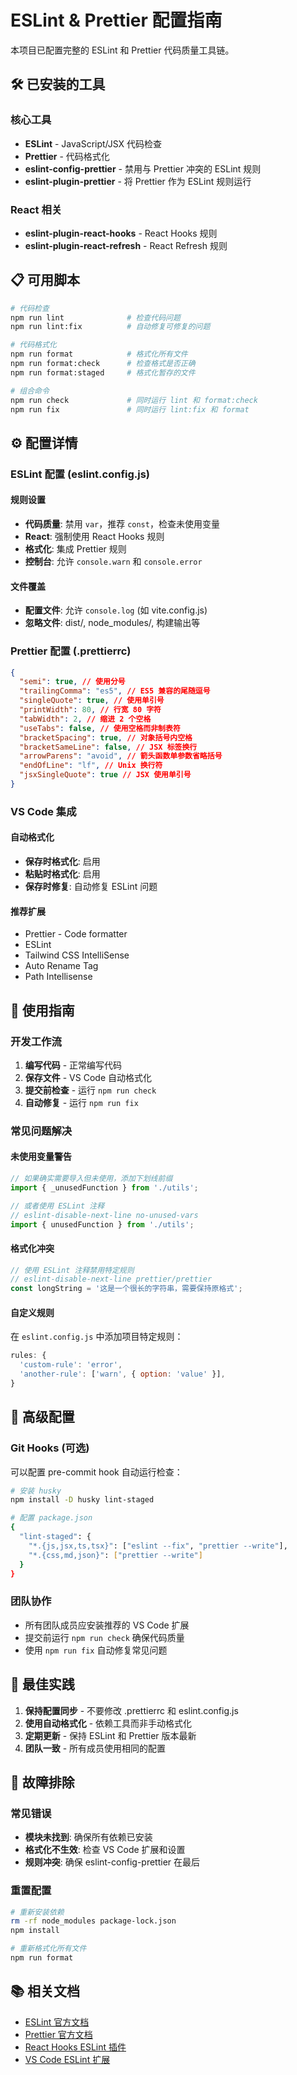 # ESLint & Prettier 配置指南

本项目已配置完整的 ESLint 和 Prettier 代码质量工具链。

## 🛠️ 已安装的工具

### 核心工具

- **ESLint** - JavaScript/JSX 代码检查
- **Prettier** - 代码格式化
- **eslint-config-prettier** - 禁用与 Prettier 冲突的 ESLint 规则
- **eslint-plugin-prettier** - 将 Prettier 作为 ESLint 规则运行

### React 相关

- **eslint-plugin-react-hooks** - React Hooks 规则
- **eslint-plugin-react-refresh** - React Refresh 规则

## 📋 可用脚本

```bash
# 代码检查
npm run lint              # 检查代码问题
npm run lint:fix          # 自动修复可修复的问题

# 代码格式化
npm run format            # 格式化所有文件
npm run format:check      # 检查格式是否正确
npm run format:staged     # 格式化暂存的文件

# 组合命令
npm run check             # 同时运行 lint 和 format:check
npm run fix               # 同时运行 lint:fix 和 format
```

## ⚙️ 配置详情

### ESLint 配置 (eslint.config.js)

#### 规则设置

- **代码质量**: 禁用 `var`，推荐 `const`，检查未使用变量
- **React**: 强制使用 React Hooks 规则
- **格式化**: 集成 Prettier 规则
- **控制台**: 允许 `console.warn` 和 `console.error`

#### 文件覆盖

- **配置文件**: 允许 `console.log` (如 vite.config.js)
- **忽略文件**: dist/, node_modules/, 构建输出等

### Prettier 配置 (.prettierrc)

```json
{
  "semi": true, // 使用分号
  "trailingComma": "es5", // ES5 兼容的尾随逗号
  "singleQuote": true, // 使用单引号
  "printWidth": 80, // 行宽 80 字符
  "tabWidth": 2, // 缩进 2 个空格
  "useTabs": false, // 使用空格而非制表符
  "bracketSpacing": true, // 对象括号内空格
  "bracketSameLine": false, // JSX 标签换行
  "arrowParens": "avoid", // 箭头函数单参数省略括号
  "endOfLine": "lf", // Unix 换行符
  "jsxSingleQuote": true // JSX 使用单引号
}
```

### VS Code 集成

#### 自动格式化

- **保存时格式化**: 启用
- **粘贴时格式化**: 启用
- **保存时修复**: 自动修复 ESLint 问题

#### 推荐扩展

- Prettier - Code formatter
- ESLint
- Tailwind CSS IntelliSense
- Auto Rename Tag
- Path Intellisense

## 🎯 使用指南

### 开发工作流

1. **编写代码** - 正常编写代码
2. **保存文件** - VS Code 自动格式化
3. **提交前检查** - 运行 `npm run check`
4. **自动修复** - 运行 `npm run fix`

### 常见问题解决

#### 未使用变量警告

```javascript
// 如果确实需要导入但未使用，添加下划线前缀
import { _unusedFunction } from './utils';

// 或者使用 ESLint 注释
// eslint-disable-next-line no-unused-vars
import { unusedFunction } from './utils';
```

#### 格式化冲突

```javascript
// 使用 ESLint 注释禁用特定规则
// eslint-disable-next-line prettier/prettier
const longString = '这是一个很长的字符串，需要保持原格式';
```

#### 自定义规则

在 `eslint.config.js` 中添加项目特定规则：

```javascript
rules: {
  'custom-rule': 'error',
  'another-rule': ['warn', { option: 'value' }],
}
```

## 🔧 高级配置

### Git Hooks (可选)

可以配置 pre-commit hook 自动运行检查：

```bash
# 安装 husky
npm install -D husky lint-staged

# 配置 package.json
{
  "lint-staged": {
    "*.{js,jsx,ts,tsx}": ["eslint --fix", "prettier --write"],
    "*.{css,md,json}": ["prettier --write"]
  }
}
```

### 团队协作

- 所有团队成员应安装推荐的 VS Code 扩展
- 提交前运行 `npm run check` 确保代码质量
- 使用 `npm run fix` 自动修复常见问题

## 📝 最佳实践

1. **保持配置同步** - 不要修改 .prettierrc 和 eslint.config.js
2. **使用自动格式化** - 依赖工具而非手动格式化
3. **定期更新** - 保持 ESLint 和 Prettier 版本最新
4. **团队一致** - 所有成员使用相同的配置

## 🚨 故障排除

### 常见错误

- **模块未找到**: 确保所有依赖已安装
- **格式化不生效**: 检查 VS Code 扩展和设置
- **规则冲突**: 确保 eslint-config-prettier 在最后

### 重置配置

```bash
# 重新安装依赖
rm -rf node_modules package-lock.json
npm install

# 重新格式化所有文件
npm run format
```

## 📚 相关文档

- [ESLint 官方文档](https://eslint.org/)
- [Prettier 官方文档](https://prettier.io/)
- [React Hooks ESLint 插件](https://www.npmjs.com/package/eslint-plugin-react-hooks)
- [VS Code ESLint 扩展](https://marketplace.visualstudio.com/items?itemName=dbaeumer.vscode-eslint)
